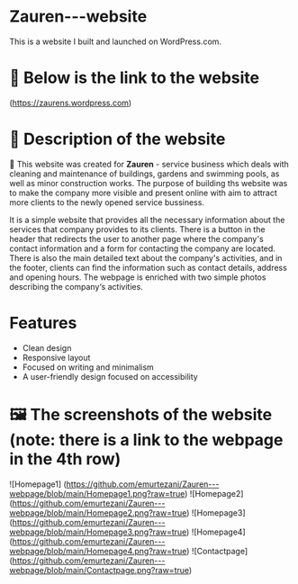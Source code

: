 # Zauren---website
This is a website I built and launched on WordPress.com. 

# 🔗 Below is the link to the website
 (https://zaurens.wordpress.com)  

# 📄 Description of the website
🎯 This website was created for **Zauren** - service business which deals with cleaning and maintenance of buildings, 
gardens and swimming pools, as well as minor construction works. The purpose of building ths website was to make
the company more visible and present online with aim to attract more clients to the newly opened service bussiness.

It is a simple website that provides all the necessary information about the services that company provides to its clients. 
There is a button in the header that redirects the user to another page where the company's contact information and a form for contacting the company are located.
There is also the main detailed text about the company's activities, and in the footer, clients can find the information such as contact details, address and opening hours. 
The webpage is enriched with two simple photos describing the company‘s activities.

# Features
- Clean design
- Responsive layout
- Focused on writing and minimalism
- A user-friendly design focused on accessibility

# 🖼️ The screenshots of the website (note: there is a link to the webpage in the 4th row)
![Homepage1] (https://github.com/emurtezani/Zauren---webpage/blob/main/Homepage1.png?raw=true)
![Homepage2] (https://github.com/emurtezani/Zauren---webpage/blob/main/Homepage2.png?raw=true)
![Homepage3] (https://github.com/emurtezani/Zauren---webpage/blob/main/Homepage3.png?raw=true)
![Homepage4] (https://github.com/emurtezani/Zauren---webpage/blob/main/Homepage4.png?raw=true)
![Contactpage] (https://github.com/emurtezani/Zauren---webpage/blob/main/Contactpage.png?raw=true)
